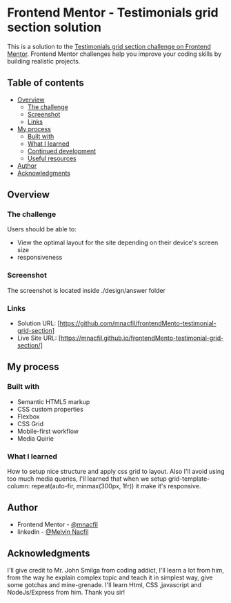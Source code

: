 # Frontend Mentor - Testimonials grid section solution

This is a solution to the [Testimonials grid section challenge on Frontend Mentor](https://www.frontendmentor.io/challenges/testimonials-grid-section-Nnw6J7Un7). Frontend Mentor challenges help you improve your coding skills by building realistic projects.

## Table of contents

- [Overview](#overview)
  - [The challenge](#the-challenge)
  - [Screenshot](#screenshot)
  - [Links](#links)
- [My process](#my-process)
  - [Built with](#built-with)
  - [What I learned](#what-i-learned)
  - [Continued development](#continued-development)
  - [Useful resources](#useful-resources)
- [Author](#author)
- [Acknowledgments](#acknowledgments)

## Overview

### The challenge

Users should be able to:

- View the optimal layout for the site depending on their device's screen size
- responsiveness

### Screenshot

The screenshot is located inside ./design/answer folder

### Links

- Solution URL: [https://github.com/mnacfil/frontendMento-testimonial-grid-section]
- Live Site URL: [https://mnacfil.github.io/frontendMento-testimonial-grid-section/]

## My process

### Built with

- Semantic HTML5 markup
- CSS custom properties
- Flexbox
- CSS Grid
- Mobile-first workflow
- Media Quirie

### What I learned

How to setup nice structure and apply css grid to layout. Also I'll avoid using too much media queries, I'll learned that when we setup grid-template-column: repeat(auto-fir, minmax(300px, 1fr)) it make it's responsive.

## Author

- Frontend Mentor - [@mnacfil](https://www.frontendmentor.io/profile/mnacfil)
- linkedin - [@Melvin Nacfil](https://www.linkedin.com/in/melvin-nacfil-9596a8206/)

## Acknowledgments

I'll give credit to Mr. John Smilga from coding addict, I'll learn a lot from him, from the way he explain complex topic and teach it in simplest way, give some gotchas and mine-grenade. I'll learn Html, CSS ,javascript and NodeJs/Express from him. Thank you sir!
